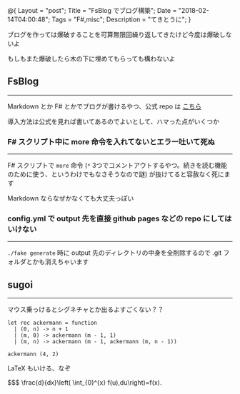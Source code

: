 @{
    Layout = "post";
    Title = "FsBlog でブログ構築";
    Date = "2018-02-14T04:00:48";
    Tags = "F#,misc";
    Description = "てきとうに";
}

ブログを作っては爆破することを可算無限回繰り返してきたけど今度は爆破しないよ

もしもまた爆破したら木の下に埋めてもらっても構わないよ

<!--more-->

## FsBlog

-------

Markdown とか F# とかでブログが書けるやつ、公式 repo は [こちら](https://github.com/fsprojects/FsBlog)

導入方法は公式を見れば書いてあるのでよいとして、ハマった点がいくつか

### F# スクリプト中に more 命令を入れてないとエラー吐いて死ぬ

-------

F# スクリプトで ```more``` 命令 (`*` 3つでコメントアウトするやつ。続きを読む機能のために使う、というわけでもなさそうなので謎) が抜けてると容赦なく死にます

Markdown ならなぜかなくても大丈夫っぽい

### config.yml で output 先を直接 github pages などの repo にしてはいけない

-------

`./fake generate` 時に output 先のディレクトリの中身を全削除するので .git フォルダとかも消えちゃいます


## sugoi

-------

マウス乗っけるとシグネチャとか出るよすごくない？？

    let rec ackermann = function
      | (0, n) -> n + 1
      | (m, 0) -> ackermann (m - 1, 1)
      | (m, n) -> ackermann (m - 1, ackermann (m, n - 1))
    
    ackermann (4, 2)

LaTeX もいける、なぞ

$$$
  \frac{d}{dx}\left( \int_{0}^{x} f(u)\,du\right)=f(x).

